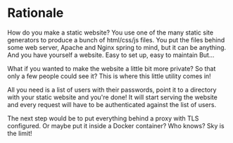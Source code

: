 # Rationale

How do you make a static website? You use one of the many static site
generators to produce a bunch of html/css/js files. You put the files
behind some web server, Apache and Nginx spring to mind, but it can be
anything. And you have yourself a website. Easy to set up, easy to maintain
But...

What if you wanted to make the website a little bit more private? So that
only a few people could see it? This is where this little utility comes in!

All you need is a list of users with their passwords, point it to
a directory with your static website and you're done! It will start
serving the website and every request will have to be authenticated
against the list of users.

The next step would be to put everything behind a proxy with TLS
configured. Or maybe put it inside a Docker container? Who knows? Sky is
the limit!

